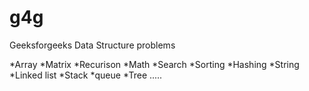 # g4g
Geeksforgeeks   Data Structure problems

*Array
*Matrix
*Recurison
*Math
*Search
*Sorting
*Hashing
*String
*Linked list
*Stack
*queue
*Tree
.....

